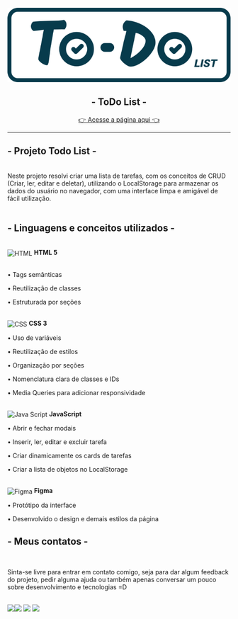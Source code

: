<p align="center">
<img src="./assets/todo-logo.svg">
</p>
<h2 align="center"> - ToDo List -</h2>
<p align="center">
<a href="https://gabecris.github.io/Todo/" target="_blank">👉 Acesse a página aqui 👈</a>
</p>
<hr>

## - Projeto Todo List - 
<br>
Neste projeto resolvi criar uma lista de tarefas, com os conceitos de CRUD (Criar, ler, editar e deletar), utilizando o LocalStorage para armazenar os dados do usuário no navegador, com uma interface limpa e amigável de fácil utilização.
<br>
<br>


## - Linguagens e conceitos utilizados -

<!-- HTML -->
<br>
<div><img align="center"  alt="HTML" width="30" height="40" src="https://cdn.jsdelivr.net/gh/devicons/devicon/icons/html5/html5-plain.svg" /> <b> HTML 5</b></div>
<br>
<p>• Tags semânticas</p>
<p>• Reutilização de classes</p>
<p>• Estruturada por seções</p>

<!-- CSS -->
<br>
<div>
<img align="center" alt="CSS"  width="30" height="40" src="https://cdn.jsdelivr.net/gh/devicons/devicon/icons/css3/css3-plain.svg" /> <b> CSS 3</b>
</div>
<p>• Uso de variáveis</p>
<p>• Reutilização de estilos</p>
<p>• Organização por seções</p>
<p>• Nomenclatura clara de classes e IDs</p>
<p>• Media Queries para adicionar responsividade</p>
<br>
<div>
<img align="center" alt="Java Script" height="40" width="30" src="https://cdn.jsdelivr.net/gh/devicons/devicon/icons/javascript/javascript-plain.svg" />
<b> JavaScript</b>
 
 </div>
<p>• Abrir e fechar modais</p>
<p>• Inserir, ler, editar e excluir tarefa</p>
<p>• Criar dinamicamente os cards de tarefas</p>
<p>• Criar a lista de objetos no LocalStorage</p>
<br>
<div>
 <img align="center" alt="Figma" height="40" width="30" src="https://cdn.jsdelivr.net/gh/devicons/devicon/icons/figma/figma-original.svg" />
<b> Figma</b>
 </div>
 
<p>• Protótipo da interface</p>
<p>• Desenvolvido o design e demais estilos da página</p>

## - Meus contatos -
<br>
<p>Sinta-se livre para entrar em contato comigo, seja para dar algum feedback do projeto, pedir alguma ajuda ou também apenas conversar um pouco sobre desenvolvimento e tecnologias =D</p>
<br>
<div> 
  <a href = "mailto:gabrecrisanto@gmail.com" target="_blank"><img src="https://img.shields.io/badge/Gmail-D14836?style=for-the-badge&logo=gmail&logoColor=white" target="_blank</a>
  <a href="https://api.whatsapp.com/send?phone=5541984818428" target="_blank"><img src="https://img.shields.io/badge/WhatsApp-25D366?style=for-the-badge&logo=whatsapp&logoColor=white" target="_blank"></a> 
  <a href="https://www.linkedin.com/in/gabriel-crisanto/" target="_blank"><img src="https://img.shields.io/badge/-LinkedIn-%230077B5?style=for-the-badge&logo=linkedin&logoColor=white" target="_blank"></a> 
  <a href="https://github.com/GabeCris" target="_blank"><img src="https://img.shields.io/badge/GitHub-100000?style=for-the-badge&logo=github&logoColor=white" target="_blank"></a> 
  </div>

